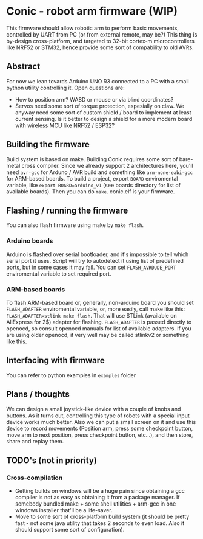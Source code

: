 # Conic - robot arm firmware (WIP)

This firmware should allow robotic arm to perform basic movements, controlled by UART from PC (or from external remote, may be?) This thing is by-design cross-platform, and targeted to 32-bit cortex-m microcontrollers like NRF52 or STM32, hence provide some sort of compability to old AVRs.

## Abstract

For now we lean tovards Arduino UNO R3 connected to a PC with a small python utility controlling it. Open questions are:
+ How to position arm? WASD or mouse or via blind coordinates?
+ Servos need some sort of torque protection, espesially on claw. We anyway need some sort of custom shield / board to implement at least current sensing. Is it better to design a shield for a more modern board with wireless MCU like NRF52 / ESP32?

## Building the firmware

Build system is based on make. Building Conic requires some sort of bare-metal cross compiler. Since we already support 2 architectures here, you'll need `avr-gcc` for Arduno / AVR build and something like `arm-none-eabi-gcc` for ARM-based boards. To build a project, export `BOARD` enviromental variable, like `export BOARD=arduino_v1` (see boards directory for list of available boards). Then you can do `make`. conic.elf is your firmware.

## Flashing / running the firmware 

You can also flash firmware using make by `make flash`.

### Arduino boards

Arduino is flashed over serial bootloader, and it's impossible to tell which serial port it uses. Script will try to autodetect it using list of predefined ports, but in some cases it may fail. You can set `FLASH_AVRDUDE_PORT` enviromental variable to set required port.

### ARM-based boards

To flash ARM-based board or, generally, non-arduino board you should set `FLASH_ADAPTER` enviromental variable, or, more easily, call make like this: `FLASH_ADAPTER=stlink make flash`. That will use STLink (available on AliExpress for 2$) adapter for flashing. `FLASH_ADAPTER` is passed directly to openocd, so consult openocd manuals for list of available adapters. If you are using older openocd, it very well may be called stlinkv2 or something like this.

## Interfacing with firmware

You can refer to python examples in `examples` folder

## Plans / thoughts

We can design a small joystick-like device with a couple of knobs and buttons. As it turns out, controlling this type of robots with a special input device works much better. Also we can put a small screen on it and use this device to record movements (Position arm, press some checkpoint button, move arm to next position, press checkpoint button, etc...), and then store, share and replay them.

## TODO's (not in priority)

### Cross-compilation

+ Getting builds on windows will be a huge pain since obtaining a gcc compiler is not as easy as obtaining it from a package manager. If somebody bundled make + some shell utilities + arm-gcc in one windows installer that'll be a life-saver.
+ Move to some sort of cross-platform build system (it should be pretty fast - not some java utility that takes 2 seconds to even load. Also it should support some sort of configuration).

